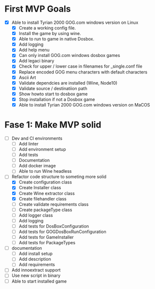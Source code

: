 # First MVP Goals
-   [x] Able to install Tyrian 2000 GOG.com windows version on Linux
    -   [x] Create a working config file.
    -   [x] Install the game by using wine.
    -   [x] Able to run to game in native Dosbox.
    -   [x] Add logging
    -   [x] Add help menu
    -   [x] Can only install GOG.com windows dosbox games
    -   [x] Add legaci binary
    -   [X] Check for upper / lower case in filenames for _single.conf file
    -   [x] Replace encoded GOG menu characters with default characters
    -   [x] Ascii Art
    -   [x] Validate dependcies are installed (Wine, Node10)
    -   [X] Validate source / destinatiion path
    -   [X] Show howto start to dosbox game
    -   [X] Stop installation if not a Dosbox game
    -   [X] Able to install Tyrian 2000 GOG.com windows version on MaCOS 

# Fase 1: Make MVP solid
-   [ ] Dev and CI environments
    -   [ ] Add linter
    -   [ ] Add environment setup
    -   [ ] Add tests
    -   [ ] Documentation
    -   [ ] Add docker image
    -   [ ] Able to run Wine headless
-   [ ] Refactor code structure to someting more solid
    -   [x] Create configuration class
    -   [x] Create Installer class
    -   [x] Create Wine extractor class
    -   [x] Create filehandler class
    -   [ ] Create validate requirements class
    -   [ ] Create packageType class
    -   [ ] Add logger class
    -   [ ] Add logging
    -   [ ] Add tests for DosBoxConfiguration
    -   [ ] Add tests for GOGDosBoxRunConfiguration
    -   [ ] Add tests for GameInstaller
    -   [ ] Add tests for PackageTypes
-   [ ] documentation   
    -   [ ] Add install setup
    -   [ ] Add description
    -   [ ] Add requirements
-   [ ] Add innoextract support
-   [ ] Use new script in binary
-   [ ] Able to start installed game